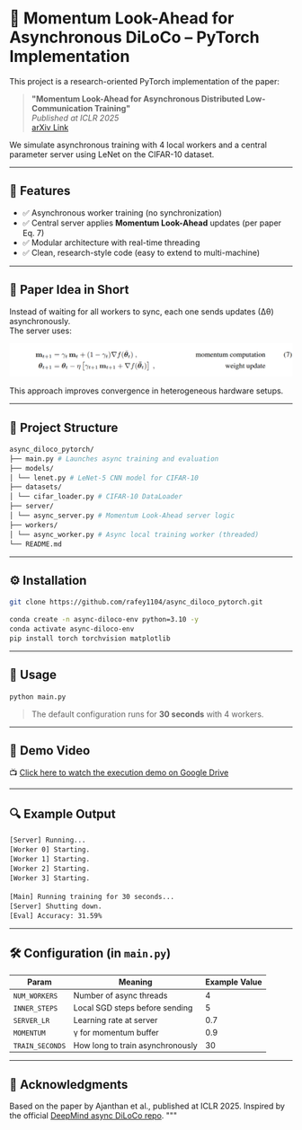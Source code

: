 # 🚀 Momentum Look-Ahead for Asynchronous DiLoCo – PyTorch Implementation

This project is a research-oriented PyTorch implementation of the paper:

> **"Momentum Look-Ahead for Asynchronous Distributed Low-Communication Training"**  
> *Published at ICLR 2025*  
> [arXiv Link](https://openreview.net/pdf?id=4O8nzTkHPI)

We simulate asynchronous training with 4 local workers and a central parameter server using LeNet on the CIFAR-10 dataset.

---

## 📌 Features

- ✅ Asynchronous worker training (no synchronization)
- ✅ Central server applies **Momentum Look-Ahead** updates (per paper Eq. 7)
- ✅ Modular architecture with real-time threading
- ✅ Clean, research-style code (easy to extend to multi-machine)

---

## 🧠 Paper Idea in Short

Instead of waiting for all workers to sync, each one sends updates (∆θ) asynchronously.  
The server uses:

![Training Screenshot](assets/screenshot.png)

This approach improves convergence in heterogeneous hardware setups.

---

## 📁 Project Structure

```bash
async_diloco_pytorch/
├── main.py # Launches async training and evaluation
├── models/
│ └── lenet.py # LeNet-5 CNN model for CIFAR-10
├── datasets/
│ └── cifar_loader.py # CIFAR-10 DataLoader
├── server/
│ └── async_server.py # Momentum Look-Ahead server logic
├── workers/
│ └── async_worker.py # Async local training worker (threaded)
└── README.md
```

---

## ⚙️ Installation

```bash
git clone https://github.com/rafey1104/async_diloco_pytorch.git
```

```bash
conda create -n async-diloco-env python=3.10 -y
conda activate async-diloco-env
pip install torch torchvision matplotlib
```

---

## 🚀 Usage

```bash
python main.py
```

> The default configuration runs for **30 seconds** with 4 workers.

---

## 🎥 Demo Video

📺 [Click here to watch the execution demo on Google Drive](https://drive.google.com/file/d/1bMCOIxy83A8V8OxGwfAjNNutRc3WpI2O/view?usp=sharing)

---

## 🔍 Example Output

```bash
[Server] Running...
[Worker 0] Starting.
[Worker 1] Starting.
[Worker 2] Starting.
[Worker 3] Starting.

[Main] Running training for 30 seconds...
[Server] Shutting down.
[Eval] Accuracy: 31.59%
```

---

## 🛠 Configuration (in `main.py`)

| Param         | Meaning                            | Example Value |
|---------------|------------------------------------|---------------|
| `NUM_WORKERS` | Number of async threads            | 4             |
| `INNER_STEPS` | Local SGD steps before sending     | 5             |
| `SERVER_LR`   | Learning rate at server            | 0.7           |
| `MOMENTUM`    | γ for momentum buffer              | 0.9           |
| `TRAIN_SECONDS`| How long to train asynchronously | 30            |

---

## 🙏 Acknowledgments

Based on the paper by Ajanthan et al., published at ICLR 2025. Inspired by the official [DeepMind async DiLoCo repo](https://github.com/google-deepmind/asyncdiloco).
"""
